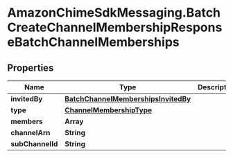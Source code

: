 # AmazonChimeSdkMessaging.BatchCreateChannelMembershipResponseBatchChannelMemberships

## Properties

Name | Type | Description | Notes
------------ | ------------- | ------------- | -------------
**invitedBy** | [**BatchChannelMembershipsInvitedBy**](BatchChannelMembershipsInvitedBy.md) |  | [optional] 
**type** | [**ChannelMembershipType**](ChannelMembershipType.md) |  | [optional] 
**members** | **Array** |  | [optional] 
**channelArn** | **String** |  | [optional] 
**subChannelId** | **String** |  | [optional] 


